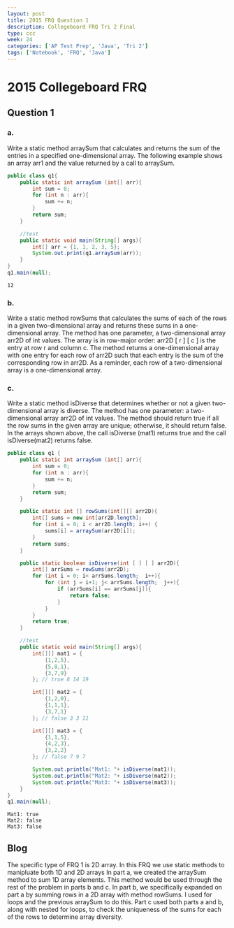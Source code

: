 ```yaml
---
layout: post
title: 2015 FRQ Question 1
description: Collegeboard FRQ Tri 2 Final
type: ccc
week: 24
categories: ['AP Test Prep', 'Java', 'Tri 2']
tags: ['Notebook', 'FRQ', 'Java']
---
```


# 2015 Collegeboard FRQ
## Question 1
### a.
Write a static method arraySum that calculates and returns the sum of the entries in a specified one-dimensional array. The following example shows an array arr1 and the value returned by a call to arraySum.


```java
public class q1{
    public static int arraySum (int[] arr){
        int sum = 0;
        for (int n : arr){
            sum += n;
        }
        return sum;
    }

    //test
    public static void main(String[] args){
        int[] arr = {1, 1, 2, 3, 5};
        System.out.print(q1.arraySum(arr));
    }
}
q1.main(null);
```

    12

### b. 
Write a static method rowSums that calculates the sums of each of the rows in a given two-dimensional array and returns these sums in a one-dimensional array. The method has one parameter, a two-dimensional array arr2D of int values. The array is in row-major order: arr2D [ r ] [ c ] is the entry at row r and column c. The method returns a one-dimensional array with one entry for each row of arr2D such that each entry is the sum of the corresponding row in arr2D. As a reminder, each row of a two-dimensional array is a one-dimensional array.

### c. 
Write a static method isDiverse that determines whether or not a given two-dimensional array is diverse. The method has one parameter: a two-dimensional array arr2D of int values. The method should return true if all the row sums in the given array are unique; otherwise, it should return false. In the arrays shown above, the call isDiverse (mat1) returns true and the call isDiverse(mat2) returns false.


```java
public class q1 {
    public static int arraySum (int[] arr){
        int sum = 0;
        for (int n : arr){
            sum += n;
        }
        return sum;
    }

    public static int [] rowSums(int[][] arr2D){
        int[] sums = new int[arr2D.length];
        for (int i = 0; i < arr2D.length; i++) { 
            sums[i] = arraySum(arr2D[i]);
        }
        return sums;
    }

    public static boolean isDiverse(int [ ] [ ] arr2D){
        int[] arrSums = rowSums(arr2D);
        for (int i = 0; i< arrSums.length;  i++){
            for (int j = i+1; j< arrSums.length;  j++){
                if (arrSums[i] == arrSums[j]){
                    return false;
                }
            }
        }
        return true;
    }

    //test
    public static void main(String[] args){
        int[][] mat1 = {
            {1,2,5},
            {5,8,1},
            {3,7,9}
        }; // true 8 14 19

        int[][] mat2 = {
            {1,2,0},
            {1,1,1},
            {3,7,1}
        }; // false 3 3 11

        int[][] mat3 = {
            {1,1,5},
            {4,2,3},
            {3,2,2}
        }; // false 7 9 7

        System.out.println("Mat1: "+ isDiverse(mat1));
        System.out.println("Mat2: "+ isDiverse(mat2));
        System.out.println("Mat3: "+ isDiverse(mat3));
    }
}
q1.main(null);
```

    Mat1: true
    Mat2: false
    Mat3: false


## Blog
The specific type of FRQ 1 is 2D array. In this FRQ we use static methods to manipluate both 1D and 2D arrays In part a, we created the arraySum method to sum 1D array elements. This method would be used through the rest of the problem in parts b and c. In part b, we specifically expanded on part a by  summing rows in a 2D array with method rowSums. I used for loops and the previous arraySum to do this. Part c used both parts a and b, along with nested for loops, to check the uniqueness of the sums for each of the rows to determine array diversity. 
